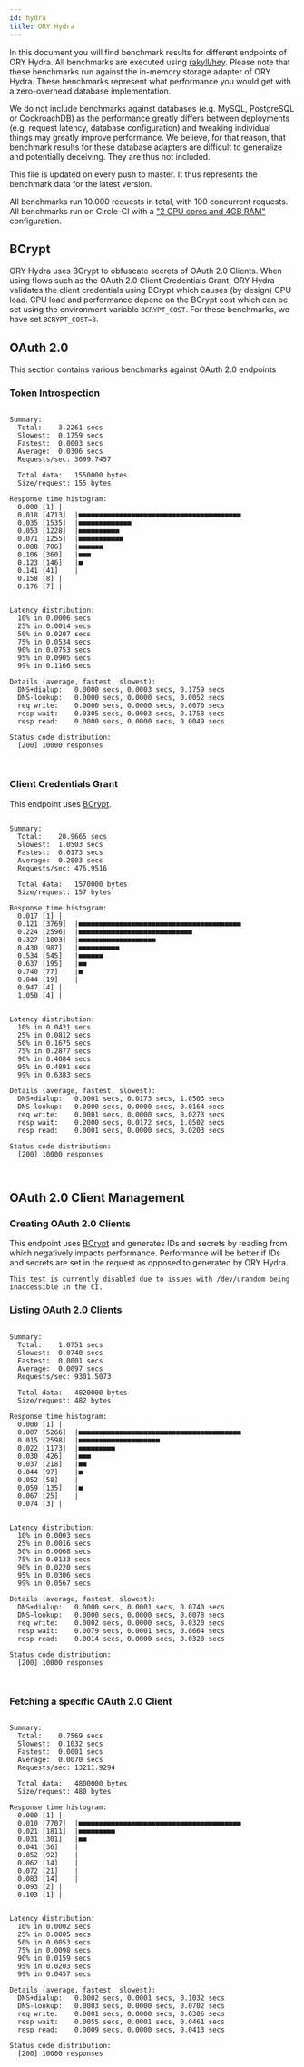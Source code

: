 ```yaml
---
id: hydra
title: ORY Hydra
---
```


In this document you will find benchmark results for different endpoints of ORY Hydra. All benchmarks are executed
using [rakyll/hey](https://github.com/rakyll/hey). Please note that these benchmarks run against the in-memory storage
adapter of ORY Hydra. These benchmarks represent what performance you would get with a zero-overhead database implementation.

We do not include benchmarks against databases (e.g. MySQL, PostgreSQL or CockroachDB) as the performance greatly differs between
deployments (e.g. request latency, database configuration) and tweaking individual things may greatly improve performance.
We believe, for that reason, that benchmark results for these database adapters are difficult to generalize and potentially
deceiving. They are thus not included.

This file is updated on every push to master. It thus represents the benchmark data for the latest version.

All benchmarks run 10.000 requests in total, with 100 concurrent requests. All benchmarks run on Circle-CI with a
["2 CPU cores and 4GB RAM"](https://support.circleci.com/hc/en-us/articles/360000489307-Why-do-my-tests-take-longer-to-run-on-CircleCI-than-locally-)
configuration.

## BCrypt

ORY Hydra uses BCrypt to obfuscate secrets of OAuth 2.0 Clients. When using flows such as the OAuth 2.0 Client Credentials
Grant, ORY Hydra validates the client credentials using BCrypt which causes (by design) CPU load. CPU load and performance
depend on the BCrypt cost which can be set using the environment variable `BCRYPT_COST`. For these benchmarks,
we have set `BCRYPT_COST=8`.

## OAuth 2.0

This section contains various benchmarks against OAuth 2.0 endpoints

### Token Introspection

```

Summary:
  Total:	3.2261 secs
  Slowest:	0.1759 secs
  Fastest:	0.0003 secs
  Average:	0.0306 secs
  Requests/sec:	3099.7457
  
  Total data:	1550000 bytes
  Size/request:	155 bytes

Response time histogram:
  0.000 [1]	|
  0.018 [4713]	|■■■■■■■■■■■■■■■■■■■■■■■■■■■■■■■■■■■■■■■■
  0.035 [1535]	|■■■■■■■■■■■■■
  0.053 [1228]	|■■■■■■■■■■
  0.071 [1255]	|■■■■■■■■■■■
  0.088 [706]	|■■■■■■
  0.106 [360]	|■■■
  0.123 [146]	|■
  0.141 [41]	|
  0.158 [8]	|
  0.176 [7]	|


Latency distribution:
  10% in 0.0006 secs
  25% in 0.0014 secs
  50% in 0.0207 secs
  75% in 0.0534 secs
  90% in 0.0753 secs
  95% in 0.0905 secs
  99% in 0.1166 secs

Details (average, fastest, slowest):
  DNS+dialup:	0.0000 secs, 0.0003 secs, 0.1759 secs
  DNS-lookup:	0.0000 secs, 0.0000 secs, 0.0052 secs
  req write:	0.0000 secs, 0.0000 secs, 0.0070 secs
  resp wait:	0.0305 secs, 0.0003 secs, 0.1758 secs
  resp read:	0.0000 secs, 0.0000 secs, 0.0049 secs

Status code distribution:
  [200]	10000 responses



```

### Client Credentials Grant

This endpoint uses [BCrypt](#bcrypt).

```

Summary:
  Total:	20.9665 secs
  Slowest:	1.0503 secs
  Fastest:	0.0173 secs
  Average:	0.2003 secs
  Requests/sec:	476.9516
  
  Total data:	1570000 bytes
  Size/request:	157 bytes

Response time histogram:
  0.017 [1]	|
  0.121 [3769]	|■■■■■■■■■■■■■■■■■■■■■■■■■■■■■■■■■■■■■■■■
  0.224 [2596]	|■■■■■■■■■■■■■■■■■■■■■■■■■■■■
  0.327 [1803]	|■■■■■■■■■■■■■■■■■■■
  0.430 [987]	|■■■■■■■■■■
  0.534 [545]	|■■■■■■
  0.637 [195]	|■■
  0.740 [77]	|■
  0.844 [19]	|
  0.947 [4]	|
  1.050 [4]	|


Latency distribution:
  10% in 0.0421 secs
  25% in 0.0812 secs
  50% in 0.1675 secs
  75% in 0.2877 secs
  90% in 0.4084 secs
  95% in 0.4891 secs
  99% in 0.6383 secs

Details (average, fastest, slowest):
  DNS+dialup:	0.0001 secs, 0.0173 secs, 1.0503 secs
  DNS-lookup:	0.0000 secs, 0.0000 secs, 0.0164 secs
  req write:	0.0001 secs, 0.0000 secs, 0.0273 secs
  resp wait:	0.2000 secs, 0.0172 secs, 1.0502 secs
  resp read:	0.0001 secs, 0.0000 secs, 0.0203 secs

Status code distribution:
  [200]	10000 responses



```

## OAuth 2.0 Client Management

### Creating OAuth 2.0 Clients

This endpoint uses [BCrypt](#bcrypt) and generates IDs and secrets by reading from  which negatively impacts
performance. Performance will be better if IDs and secrets are set in the request as opposed to generated by ORY Hydra.

```
This test is currently disabled due to issues with /dev/urandom being inaccessible in the CI.
```

### Listing OAuth 2.0 Clients

```

Summary:
  Total:	1.0751 secs
  Slowest:	0.0740 secs
  Fastest:	0.0001 secs
  Average:	0.0097 secs
  Requests/sec:	9301.5073
  
  Total data:	4820000 bytes
  Size/request:	482 bytes

Response time histogram:
  0.000 [1]	|
  0.007 [5266]	|■■■■■■■■■■■■■■■■■■■■■■■■■■■■■■■■■■■■■■■■
  0.015 [2598]	|■■■■■■■■■■■■■■■■■■■■
  0.022 [1173]	|■■■■■■■■■
  0.030 [426]	|■■■
  0.037 [218]	|■■
  0.044 [97]	|■
  0.052 [58]	|
  0.059 [135]	|■
  0.067 [25]	|
  0.074 [3]	|


Latency distribution:
  10% in 0.0003 secs
  25% in 0.0016 secs
  50% in 0.0068 secs
  75% in 0.0133 secs
  90% in 0.0220 secs
  95% in 0.0306 secs
  99% in 0.0567 secs

Details (average, fastest, slowest):
  DNS+dialup:	0.0000 secs, 0.0001 secs, 0.0740 secs
  DNS-lookup:	0.0000 secs, 0.0000 secs, 0.0078 secs
  req write:	0.0002 secs, 0.0000 secs, 0.0320 secs
  resp wait:	0.0079 secs, 0.0001 secs, 0.0664 secs
  resp read:	0.0014 secs, 0.0000 secs, 0.0320 secs

Status code distribution:
  [200]	10000 responses



```

### Fetching a specific OAuth 2.0 Client

```

Summary:
  Total:	0.7569 secs
  Slowest:	0.1032 secs
  Fastest:	0.0001 secs
  Average:	0.0070 secs
  Requests/sec:	13211.9294
  
  Total data:	4800000 bytes
  Size/request:	480 bytes

Response time histogram:
  0.000 [1]	|
  0.010 [7707]	|■■■■■■■■■■■■■■■■■■■■■■■■■■■■■■■■■■■■■■■■
  0.021 [1811]	|■■■■■■■■■
  0.031 [301]	|■■
  0.041 [36]	|
  0.052 [92]	|
  0.062 [14]	|
  0.072 [21]	|
  0.083 [14]	|
  0.093 [2]	|
  0.103 [1]	|


Latency distribution:
  10% in 0.0002 secs
  25% in 0.0005 secs
  50% in 0.0053 secs
  75% in 0.0098 secs
  90% in 0.0159 secs
  95% in 0.0203 secs
  99% in 0.0457 secs

Details (average, fastest, slowest):
  DNS+dialup:	0.0002 secs, 0.0001 secs, 0.1032 secs
  DNS-lookup:	0.0003 secs, 0.0000 secs, 0.0702 secs
  req write:	0.0001 secs, 0.0000 secs, 0.0306 secs
  resp wait:	0.0055 secs, 0.0001 secs, 0.0461 secs
  resp read:	0.0009 secs, 0.0000 secs, 0.0413 secs

Status code distribution:
  [200]	10000 responses



```
